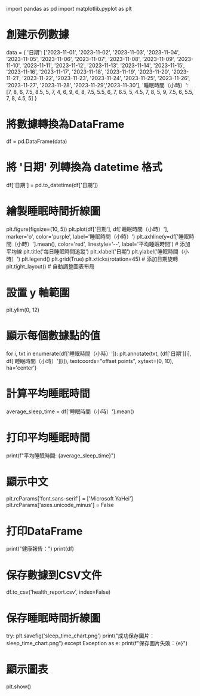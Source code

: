 import pandas as pd
import matplotlib.pyplot as plt

# 創建示例數據
data = {
    '日期': ['2023-11-01', '2023-11-02', '2023-11-03', '2023-11-04', '2023-11-05', '2023-11-06', '2023-11-07', '2023-11-08', '2023-11-09', '2023-11-10', '2023-11-11', '2023-11-12', '2023-11-13', '2023-11-14', '2023-11-15', '2023-11-16', '2023-11-17', '2023-11-18', '2023-11-19', '2023-11-20', '2023-11-21', '2023-11-22', '2023-11-23', '2023-11-24', '2023-11-25', '2023-11-26', '2023-11-27', '2023-11-28', '2023-11-29','2023-11-30'],
    '睡眠時間（小時）': [7, 8, 6, 7.5, 8.5, 5, 7, 4, 6, 9, 6, 8, 7.5, 5.5, 6, 7, 6.5, 5, 4.5, 7, 8, 5, 9, 7.5, 6, 5.5, 7, 8, 4.5, 5]
}
# 將數據轉換為DataFrame
df = pd.DataFrame(data)

# 將 '日期' 列轉換為 datetime 格式
df['日期'] = pd.to_datetime(df['日期'])

# 繪製睡眠時間折線圖
plt.figure(figsize=(10, 5))
plt.plot(df['日期'], df['睡眠時間（小時）'], marker='o', color='purple', label='睡眠時間（小時）')
plt.axhline(y=df['睡眠時間（小時）'].mean(), color='red', linestyle='--', label='平均睡眠時間')  # 添加平均線
plt.title('每日睡眠時間追蹤')
plt.xlabel('日期')
plt.ylabel('睡眠時間（小時）')
plt.legend()
plt.grid(True)
plt.xticks(rotation=45)  # 添加日期旋轉
plt.tight_layout()  # 自動調整圖表布局

# 設置 y 軸範圍
plt.ylim(0, 12)

# 顯示每個數據點的值
for i, txt in enumerate(df['睡眠時間（小時）']):
    plt.annotate(txt, (df['日期'][i], df['睡眠時間（小時）'][i]), textcoords="offset points", xytext=(0, 10), ha='center')

# 計算平均睡眠時間
average_sleep_time = df['睡眠時間（小時）'].mean()

# 打印平均睡眠時間
print(f"平均睡眠時間: {average_sleep_time}")

# 顯示中文
plt.rcParams['font.sans-serif'] = ['Microsoft YaHei']
plt.rcParams['axes.unicode_minus'] = False

# 打印DataFrame
print("健康報告：")
print(df)

# 保存數據到CSV文件
df.to_csv('health_report.csv', index=False)

# 保存睡眠時間折線圖
try:
    plt.savefig('sleep_time_chart.png')
    print("成功保存圖片：sleep_time_chart.png")
except Exception as e:
    print(f"保存圖片失敗：{e}")

# 顯示圖表
plt.show()
